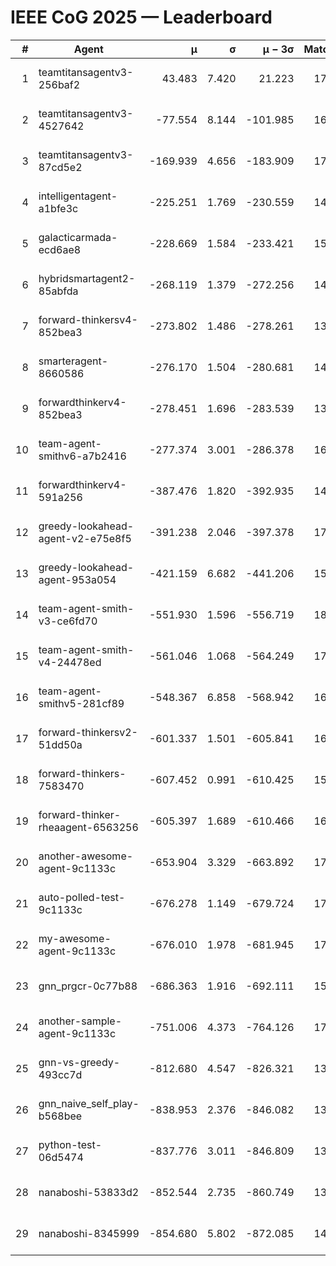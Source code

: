 # IEEE CoG 2025 — Leaderboard

| # | Agent | μ | σ | μ − 3σ | Matches | Updated |
|---:|---|---:|---:|---:|---:|---|
| 1 | teamtitansagentv3-256baf2 | 43.483 | 7.420 | 21.223 | 17196 | 2025-08-23 23:28 |
| 2 | teamtitansagentv3-4527642 | -77.554 | 8.144 | -101.985 | 16690 | 2025-08-23 23:28 |
| 3 | teamtitansagentv3-87cd5e2 | -169.939 | 4.656 | -183.909 | 17906 | 2025-08-23 23:28 |
| 4 | intelligentagent-a1bfe3c | -225.251 | 1.769 | -230.559 | 14388 | 2025-08-23 23:28 |
| 5 | galacticarmada-ecd6ae8 | -228.669 | 1.584 | -233.421 | 15780 | 2025-08-23 23:28 |
| 6 | hybridsmartagent2-85abfda | -268.119 | 1.379 | -272.256 | 14426 | 2025-08-23 23:28 |
| 7 | forward-thinkersv4-852bea3 | -273.802 | 1.486 | -278.261 | 13689 | 2025-08-23 23:28 |
| 8 | smarteragent-8660586 | -276.170 | 1.504 | -280.681 | 14346 | 2025-08-23 23:28 |
| 9 | forwardthinkerv4-852bea3 | -278.451 | 1.696 | -283.539 | 13881 | 2025-08-23 23:28 |
| 10 | team-agent-smithv6-a7b2416 | -277.374 | 3.001 | -286.378 | 16920 | 2025-08-23 23:28 |
| 11 | forwardthinkerv4-591a256 | -387.476 | 1.820 | -392.935 | 14034 | 2025-08-23 23:28 |
| 12 | greedy-lookahead-agent-v2-e75e8f5 | -391.238 | 2.046 | -397.378 | 17090 | 2025-08-23 23:28 |
| 13 | greedy-lookahead-agent-953a054 | -421.159 | 6.682 | -441.206 | 15930 | 2025-08-23 23:28 |
| 14 | team-agent-smith-v3-ce6fd70 | -551.930 | 1.596 | -556.719 | 18062 | 2025-08-23 23:28 |
| 15 | team-agent-smith-v4-24478ed | -561.046 | 1.068 | -564.249 | 17382 | 2025-08-23 23:28 |
| 16 | team-agent-smithv5-281cf89 | -548.367 | 6.858 | -568.942 | 16720 | 2025-08-23 23:28 |
| 17 | forward-thinkersv2-51dd50a | -601.337 | 1.501 | -605.841 | 16308 | 2025-08-23 23:28 |
| 18 | forward-thinkers-7583470 | -607.452 | 0.991 | -610.425 | 15700 | 2025-08-23 23:28 |
| 19 | forward-thinker-rheaagent-6563256 | -605.397 | 1.689 | -610.466 | 16208 | 2025-08-23 23:28 |
| 20 | another-awesome-agent-9c1133c | -653.904 | 3.329 | -663.892 | 17780 | 2025-08-23 23:28 |
| 21 | auto-polled-test-9c1133c | -676.278 | 1.149 | -679.724 | 17580 | 2025-08-23 23:28 |
| 22 | my-awesome-agent-9c1133c | -676.010 | 1.978 | -681.945 | 17000 | 2025-08-23 23:28 |
| 23 | gnn_prgcr-0c77b88 | -686.363 | 1.916 | -692.111 | 15240 | 2025-08-23 23:28 |
| 24 | another-sample-agent-9c1133c | -751.006 | 4.373 | -764.126 | 17060 | 2025-08-23 23:28 |
| 25 | gnn-vs-greedy-493cc7d | -812.680 | 4.547 | -826.321 | 13620 | 2025-08-23 23:28 |
| 26 | gnn_naive_self_play-b568bee | -838.953 | 2.376 | -846.082 | 13560 | 2025-08-23 23:28 |
| 27 | python-test-06d5474 | -837.776 | 3.011 | -846.809 | 13690 | 2025-08-23 23:28 |
| 28 | nanaboshi-53833d2 | -852.544 | 2.735 | -860.749 | 13140 | 2025-08-23 23:28 |
| 29 | nanaboshi-8345999 | -854.680 | 5.802 | -872.085 | 14150 | 2025-08-23 23:28 |
